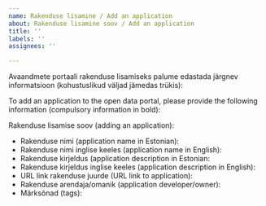 ```yaml
---
name: Rakenduse lisamine / Add an application
about: Rakenduse lisamine soov / Add an application
title: ''
labels: ''
assignees: ''

---
```


Avaandmete portaali rakenduse lisamiseks palume edastada järgnev informatsioon (kohustuslikud väljad jämedas trükis):

To add an application to the open data portal, please provide the following information (compulsory information in bold):


Rakenduse lisamise soov (adding an application):

*	Rakenduse nimi (application name in Estonian):
*	Rakenduse nimi inglise keeles  (application name in English):
*	Rakenduse kirjeldus (application description in Estonian:
*	Rakenduse kirjeldus inglise keeles (application description in English):
*	URL link rakenduse juurde (URL link to application):
*	Rakenduse arendaja/omanik (application developer/owner):
*	Märksõnad (tags):
